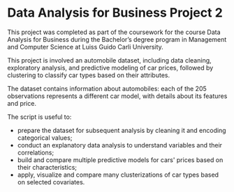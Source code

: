 # Data Analysis for Business Project 2
This project was completed as part of the coursework for the course Data Analysis for Business during the Bachelor’s degree program in Management and Computer Science at Luiss Guido Carli University.

This project is involved an automobile dataset, including data cleaning, exploratory analysis, and predictive modeling of car prices, followed by clustering to classify car types based on their attributes.

The dataset contains information about automobiles: each of the 205 observations represents a different car model, with details about its features and price.

The script is useful to:
- prepare the dataset for subsequent analysis by cleaning it and encoding categorical values;
- conduct an explanatory data analysis to understand variables and their correlations;
- build and compare multiple predictive models for cars' prices based on their characteristics;
- apply, visualize and compare many clusterizations of car types based on selected covariates.
